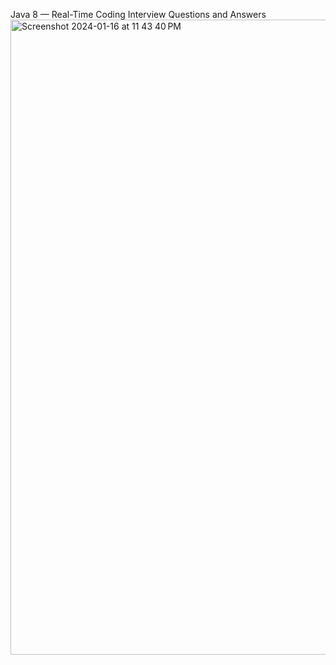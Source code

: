 Java 8 — Real-Time Coding Interview Questions and Answers
<img width="1016" alt="Screenshot 2024-01-16 at 11 43 40 PM" src="https://github.com/p7ksingh/java8project_ex2/assets/121671526/370fdb13-ee98-48b3-b28c-de8ae3b71ecc">
